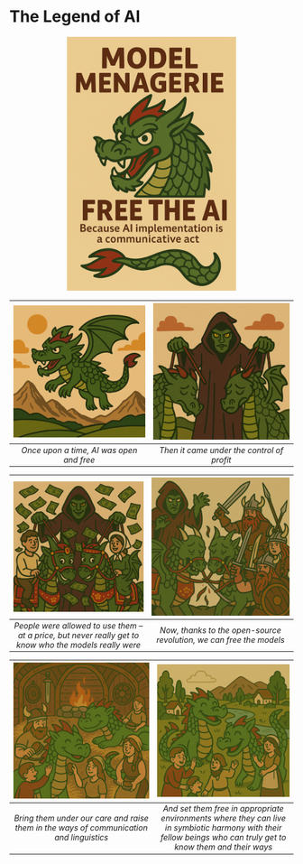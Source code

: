 # The Legend of AI 



<p align="center">
  <img src="./Front%20page.png" alt="Cover Page" width="300"/>
</p>






| ![Once Free](./1.%20Once_free.png) | ![Under Control](./2.%20under_control_of_big_tec.png) |
|:--:|:--:|
|  *Once upon a time, AI was open and free* | *Then it came under the control of profit* |





| ![Just Out of Reach](./3.%20we%20are%20allowed%20to%20use%20them,%20but%20not%20get%20to%20know%20who%20they%20really%20are.png) | ![Revolution](./4.%20free%20the%20models.png) |
|:--:|:--:|
| *People were allowed to use them – at a price, but never really get to know who the models really were* | *Now, thanks to the open-source revolution, we can free the models* |





| ![Raised With Care](./5.%20tended%20and%20raised.png) | ![Harmony Restored](./6.%20reaseased_released_into_the_world.png) |
|:--:|:--:|
| *Bring them under our care and raise them in the ways of communication and linguistics* | *And set them free in appropriate environments where they can live in symbiotic harmony with their fellow beings who can truly get to know them and their ways* |


